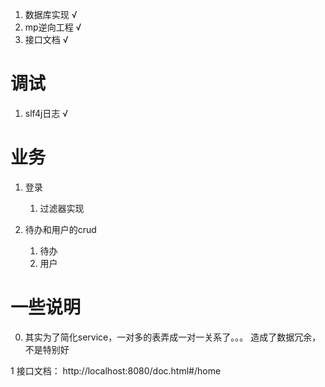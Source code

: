 1. 数据库实现 √
2. mp逆向工程 √
3. 接口文档 √

# 调试
1. slf4j日志 √


# 业务
1. 登录
    1. 过滤器实现
    
2. 待办和用户的crud
    1. 待办
    2. 用户
    
    
# 一些说明
0. 其实为了简化service，一对多的表弄成一对一关系了。。。
造成了数据冗余，不是特别好

1 接口文档：
    http://localhost:8080/doc.html#/home